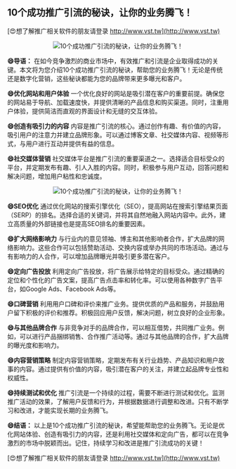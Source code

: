 ## **10个成功推广引流的秘诀，让你的业务腾飞！**

[😍想了解推广相关软件的朋友请登录 http://www.vst.tw](http://www.vst.tw)

 <center><img src="https://vst.tw/MP4/tuiguang/png/6.png" alt="10个成功推广引流的秘诀，让你的业务腾飞！"></center>

**😄导语：**
在如今竞争激烈的商业市场中，有效推广和引流是企业取得成功的关键。本文将为您介绍10个成功推广引流的秘诀，帮助您的业务腾飞！无论是传统还是数字化营销，这些秘诀都能为您的品牌带来更多曝光和客户。

**😄优化网站和用户体验**
一个优化良好的网站是吸引潜在客户的重要前提。确保您的网站易于导航、加载速度快，并提供清晰的产品信息和购买渠道。同时，注重用户体验，提供简洁而直观的界面设计和无缝的交互体验。

**😄创造有吸引力的内容**
内容是推广引流的核心。通过创作有趣、有价值的内容，吸引用户的注意力并建立品牌形象。可以通过博客文章、社交媒体内容、视频等形式，与用户进行互动并提供有益的信息。

**😄社交媒体营销**
社交媒体平台是推广引流的重要渠道之一。选择适合目标受众的平台，并定期发布有趣、引人入胜的内容。同时，积极参与用户互动，回答问题和解决问题，增加用户粘性和忠诚度。

 <center><img src="https://vst.tw/MP4/tuiguang/png/1.png" alt="10个成功推广引流的秘诀，让你的业务腾飞！"></center>

**😄SEO优化**
通过优化网站的搜索引擎优化（SEO），提高网站在搜索引擎结果页面（SERP）的排名。选择合适的关键词，并将其自然地融入网站内容中。此外，建立高质量的外部链接也是提高SEO排名的重要因素。

**😄扩大网络影响力**
与行业内的意见领袖、博主和其他影响者合作，扩大品牌的网络影响力。这些合作可以包括赞助活动、交换内容或举办共同的市场活动。通过与有影响力的人合作，可以增加品牌曝光并吸引更多潜在客户。

**😄定向广告投放**
利用定向广告投放，将广告展示给特定的目标受众。通过精确的定位和个性化的广告文案，提高广告点击率和转化率。可以使用各种数字广告平台，如Google Ads、Facebook Ads等。

**😄口碑营销**
利用用户口碑和评价来推广业务。提供优质的产品和服务，并鼓励用户留下积极的评价和推荐。积极回应用户反馈，解决问题，树立良好的企业形象。

**😄与其他品牌合作**
与非竞争对手的品牌合作，可以相互借势，共同推广业务。例如，可以进行产品捆绑销售、合作推广活动等。通过与其他品牌的合作，扩大品牌的曝光度和影响力。

**😄内容营销策略**
制定内容营销策略，定期发布有关行业趋势、产品知识和用户故事的内容。通过提供有价值的内容，吸引潜在客户的关注，并建立起品牌专业性和权威性。

**😄持续测试和优化**
推广引流是一个持续的过程，需要不断进行测试和优化。监测推广活动的效果，了解用户反馈和行为，并根据数据进行调整和改进。只有不断学习和改进，才能实现长期的业务腾飞。

**😄结语：**
以上是10个成功推广引流的秘诀，希望能帮助您的业务腾飞。无论是优化网站体验、创造有吸引力的内容，还是利用社交媒体和定向广告，都可以在竞争激烈的市场中脱颖而出。记住，持续学习和改进是推广引流成功的关键！

[😍想了解推广相关软件的朋友请登录 http://www.vst.tw](http://www.vst.tw)



